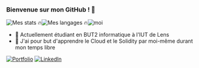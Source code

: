 ### Bienvenue sur mon GitHub ! 👋

<div style="display: flex;">
  <img src="https://github-readme-stats.vercel.app/api?username=PotlaETU&show_icons=true" alt="Mes stats 🔥">
  <img src="https://github-readme-stats.vercel.app/api/top-langs/?username=PotlaETU&hide=html,css&hide_progress=true" alt="Mes langages 🔥">
  <img src="https://github-profile-summary-cards.vercel.app/api/cards/profile-details?username=potlaetu" alt="moi">
</div>

- 🔭 Actuellement étudiant en BUT2 informatique à l'IUT de Lens
- 🌱 J'ai pour but d'apprendre le Cloud et le Solidity par moi-même durant mon temps libre

<p><a href="https://potlaetu.github.io" target="_blank"><img alt="Portfolio" src="https://img.shields.io/badge/Portfolio-255E63?style=for-the-badge&logo=About.me&logoColor=white" /></a>
<a href="https://www.linkedin.com/in/anthony-rolland-info" target="_blank"><img alt="LinkedIn" src="https://img.shields.io/badge/linkedin-%230077B5.svg?&style=for-the-badge&logo=linkedin&logoColor=white" /></a>
</p>
